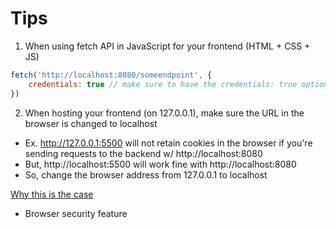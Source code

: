 # Tips

1. When using fetch API in JavaScript for your frontend (HTML + CSS + JS)

```javascript
fetch('http://localhost:8080/someendpoint', {
    credentials: true // make sure to have the credentials: true option
})
```

2. When hosting your frontend (on 127.0.0.1), make sure the URL in the browser is changed to localhost
- Ex. http://127.0.0.1:5500 will not retain cookies in the browser if you're sending requests to the backend w/ http://localhost:8080
- But, http://localhost:5500 will work fine with http://localhost:8080
- So, change the browser address from 127.0.0.1 to localhost

[Why this is the case](https://web.dev/samesite-cookies-explained/)
- Browser security feature
